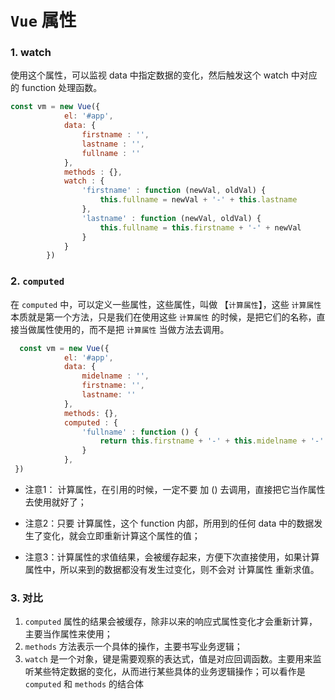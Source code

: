 

# `Vue` 属性

###  1. watch

使用这个属性，可以监视 data 中指定数据的变化，然后触发这个 watch 中对应的 function 处理函数。

```javascript
const vm = new Vue({
            el: '#app',
            data: {
                firstname : '',
                lastname : '',
                fullname : ''
            },
            methods : {},
            watch : {
                'firstname' : function (newVal, oldVal) {
                    this.fullname = newVal + '-' + this.lastname
                },
                'lastname' : function (newVal, oldVal) {
                    this.fullname = this.firstname + '-' + newVal
                }
            }
        })
```



### 2. `computed`

在 `computed` 中，可以定义一些属性，这些属性，叫做 【`计算属性`】，这些 `计算属性` 本质就是第一个方法，只是我们在使用这些  `计算属性` 的时候，是把它们的名称，直接当做属性使用的，而不是把 `计算属性` 当做方法去调用。

```javascript
  const vm = new Vue({
            el: '#app',
            data: {
                midelname : '',
                firstname: '',
                lastname: ''
            },
            methods: {},
            computed : {
				'fullname' : function () {
                    return this.firstname + '-' + this.midelname + '-' + this.lastname
                }
            },
 })
```

- 注意1： 计算属性，在引用的时候，一定不要 加 () 去调用，直接把它当作属性去使用就好了；

- 注意2：只要 计算属性，这个 function 内部，所用到的任何 data 中的数据发生了变化，就会立即重新计算这个属性的值；
- 注意3：计算属性的求值结果，会被缓存起来，方便下次直接使用，如果计算属性中，所以来到的数据都没有发生过变化，则不会对 计算属性 重新求值。

### 3. 对比

1. `computed` 属性的结果会被缓存，除非以来的响应式属性变化才会重新计算，主要当作属性来使用；
2. `methods` 方法表示一个具体的操作，主要书写业务逻辑；
3. `watch` 是一个对象，键是需要观察的表达式，值是对应回调函数。主要用来监听某些特定数据的变化，从而进行某些具体的业务逻辑操作；可以看作是 `computed` 和 `methods` 的结合体